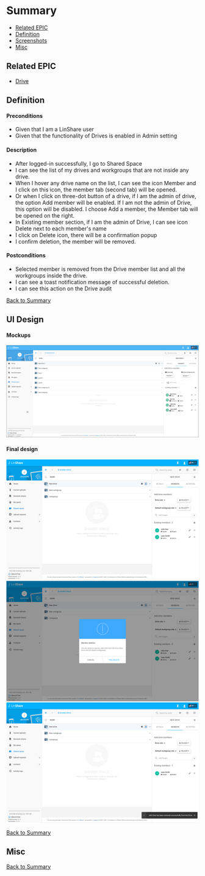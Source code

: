 # Summary

* [Related EPIC](#related-epic)
* [Definition](#definition)
* [Screenshots](#screenshots)
* [Misc](#misc)

## Related EPIC

* [Drive](./README.md)

## Definition

#### Preconditions
*  Given that I am a LinShare user 
*  Given that the functionality of Drives is enabled in Admin setting

#### Description

*  After logged-in successfully, I go to Shared Space 
*  I can see the list of my drives and workgroups that are not inside any drive.
*  When I hover any drive name on the list, I can see the icon Member and I click on this icon, the member tab (second tab) will be opened. 
*  Or when I click on three-dot button of a drive, if I am the admin of drive, the option Add member will be enabled. If I am not the admin of Drive, this option will be disabled. I choose Add a member, the Member tab will be opened on the right. 
*  In Existing member section, if I am the admin of Drive, I can see icon Delete next to each member's name 
*  I click on Delete icon, there will be a confirmation popup
*  I confirm deletion, the member will be removed. 

#### Postconditions
*  Selected member is removed from the Drive member list and all the workgroups inside the drive.
*  I can see a toast notification message of successful deletion.
*  I can see this action on the Drive audit

[Back to Summary](#summary)

## UI Design

#### Mockups

![story8](./mockups/8.png)

#### Final design

![story8](./design/8.1.png)
![story8](./design/8.2.png)
![story8](./design/8.3.png)

[Back to Summary](#summary)

## Misc

[Back to Summary](#summary)
